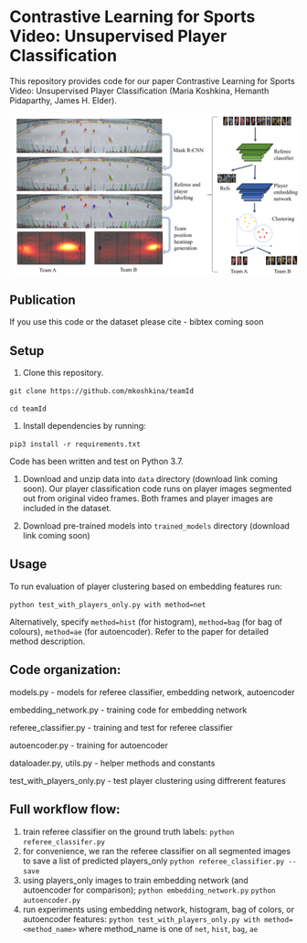 # Contrastive Learning for Sports Video: Unsupervised Player Classification
This repository provides code for our paper Contrastive Learning for Sports Video: Unsupervised Player Classification (Maria Koshkina, Hemanth Pidaparthy, James H. Elder).

![Workflow](workflow.png)

## Publication
If you use this code or the dataset please cite - bibtex coming soon

## Setup
1. Clone this repository.

`git clone https://github.com/mkoshkina/teamId`

`cd teamId`

1. Install dependencies by running:

`pip3 install -r requirements.txt`

Code has been written and test on Python 3.7.

1. Download and unzip data into `data` directory (download link coming soon). Our player classification code runs on player images segmented out from original video frames. Both frames and player images are included in the dataset.

1. Download pre-trained models into `trained_models` directory (download link coming soon)

## Usage
To run evaluation of player clustering based on embedding features run:

`python test_with_players_only.py with method=net`

Alternatively, specify `method=hist` (for histogram), `method=bag` (for bag of colours), `method=ae` (for autoencoder).
Refer to the paper for detailed method description.


## Code organization:
models.py - models for referee classifier, embedding network, autoencoder

embedding_network.py - training code for embedding network

referee_classifier.py - training and test for referee classifier

autoencoder.py - training for autoencoder

dataloader.py, utils.py - helper methods and constants

test_with_players_only.py - test player clustering using diffrerent features 


## Full workflow flow:
1. train referee classifier on the ground truth labels:
	`python referee_classifer.py`
1. for convenience, we ran the referee classifier on all segmented images to save a list of predicted players_only 
	`python referee_classifier.py --save`
1. using players_only images to train embedding network (and autoencoder for comparison); 
	`python embedding_network.py`
	`python autoencoder.py`
1. run experiments using embedding network, histogram, bag of colors, or autoencoder features:
	`python test_with_players_only.py with method=<method_name>`
where method_name is one of `net`, `hist`, `bag`, `ae` 
